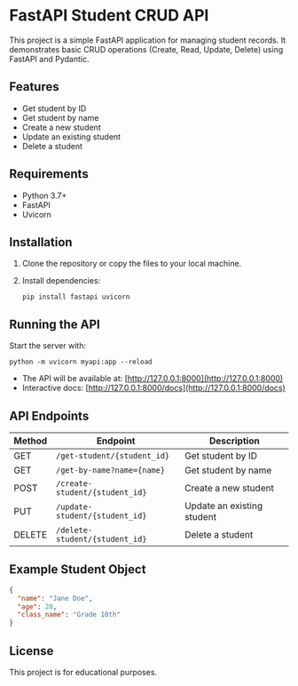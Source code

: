 # FastAPI Student CRUD API

This project is a simple FastAPI application for managing student records. It demonstrates basic CRUD operations (Create, Read, Update, Delete) using FastAPI and Pydantic.

## Features

- Get student by ID
- Get student by name
- Create a new student
- Update an existing student
- Delete a student

## Requirements

- Python 3.7+
- FastAPI
- Uvicorn

## Installation

1. Clone the repository or copy the files to your local machine.
2. Install dependencies:

    ```
    pip install fastapi uvicorn
    ```

## Running the API

Start the server with:

```
python -m uvicorn myapi:app --reload
```

- The API will be available at: [http://127.0.0.1:8000](http://127.0.0.1:8000)
- Interactive docs: [http://127.0.0.1:8000/docs](http://127.0.0.1:8000/docs)

## API Endpoints

| Method | Endpoint                        | Description                  |
|--------|---------------------------------|------------------------------|
| GET    | `/get-student/{student_id}`     | Get student by ID            |
| GET    | `/get-by-name?name={name}`      | Get student by name          |
| POST   | `/create-student/{student_id}`  | Create a new student         |
| PUT    | `/update-student/{student_id}`  | Update an existing student   |
| DELETE | `/delete-student/{student_id}`  | Delete a student             |

## Example Student Object

```json
{
  "name": "Jane Doe",
  "age": 20,
  "class_name": "Grade 10th"
}
```

## License

This project is for educational purposes.
